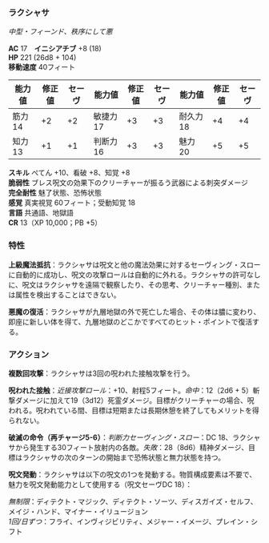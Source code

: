 ### ラクシャサ
*中型・フィーンド、秩序にして悪*

**AC** 17　**イニシアチブ** +8 (18)  
**HP** 221 (26d8 + 104)  
**移動速度** 40フィート

| 能力値 | 修正値 | セーヴ | 能力値 | 修正値 | セーヴ | 能力値 | 修正値 | セーヴ |
|--------|--------|--------|--------|--------|--------|--------|--------|--------|
| 筋力 14 | +2 | +2 | 敏捷力 17 | +3 | +3 | 耐久力 18 | +4 | +4 |
| 知力 13 | +1 | +1 | 判断力 16 | +3 | +3 | 魅力 20 | +5 | +5 |

**スキル** ぺてん +10、看破 +8、知覚 +8  
**脆弱性** ブレス呪文の効果下のクリーチャーが振るう武器による刺突ダメージ  
**完全耐性** 魅了状態、恐怖状態  
**感覚** 真実視覚 60フィート；受動知覚 18  
**言語** 共通語、地獄語  
**CR** 13（XP 10,000；PB +5）

### 特性

**上級魔法抵抗**：ラクシャサは呪文と他の魔法効果に対するセーヴィング・スローに自動的に成功し、呪文の攻撃ロールは自動的に外れる。ラクシャサの許可なしに、呪文はラクシャサを遠隔で観察したり、その思考、クリーチャー種別、または属性を検出することはできない。

**悪魔の復活**：ラクシャサが九層地獄の外で死亡した場合、その体は膿に変わり、即座に新しい体を得て、九層地獄のどこかですべてのヒット・ポイントで復活する。

### アクション

**複数回攻撃**：ラクシャサは3回の呪われた接触攻撃を行う。

**呪われた接触**：*近接攻撃ロール*：+10、射程5フィート。*命中*：12（2d6 + 5）斬撃ダメージに加えて19（3d12）死霊ダメージ。目標がクリーチャーの場合、呪われる。呪われている間、目標は短期または長期休憩を終了してもメリットを得られない。

**破滅の命令（再チャージ5-6）**：*判断力セーヴィング・スロー*：DC 18、ラクシャサから発生する30フィート放射内の各敵。*失敗*：28（8d6）精神ダメージ、目標はラクシャサの次のターンの開始まで恐怖状態と無力状態を持つ。

**呪文発動**：ラクシャサは以下の呪文の1つを発動する。物質構成要素は不要で、魅力を呪文発動能力として使用する（呪文セーヴDC 18）：

*無制限*：ディテクト・マジック、ディテクト・ソーツ、ディスガイズ・セルフ、メイジ・ハンド、マイナー・イリュージョン  
*1回/日ずつ*：フライ、インヴィジビリティ、メジャー・イメージ、プレイン・シフト